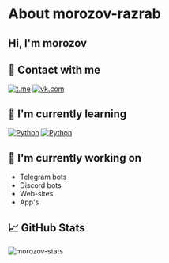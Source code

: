 # About morozov-razrab

## Hi, I'm morozov 

## 🤝 Contact with me

[![t.me](https://img.shields.io/badge/Telegram-2CA5E0?style=for-the-badge&logo=telegram&logoColor=white)](https://t.me/morozov_razrab) [![vk.com](https://img.shields.io/badge/vkontakte-3670A0?style=for-the-badge&logo=vk&logoColor=ffffff)](https://vk.com/morozov.razrab) 

## 🌱 I'm currently learning
[![Python](https://img.shields.io/badge/python-3670A0?style=for-the-badge&logo=python&logoColor=ffdd54)](https://python.com) [![Python](https://img.shields.io/badge/Web-Development-3670A0?style=for-the-badge&logo=web&logoColor=ffdd54)](https://python.com) 

## 🔭 I'm currently working on

  - Telegram bots
  - Discord bots
  - Web-sites
  - App's

## 📈 GitHub Stats

![morozov-stats](https://github-readme-stats.vercel.app/api?username=morozov-razrab&show_icons=true)

